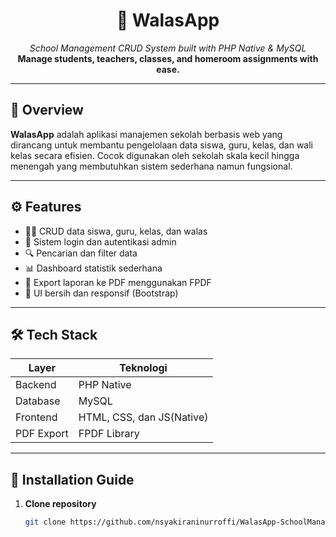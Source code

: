 <h1 align="center">🌟 WalasApp</h1>
<p align="center">
  <em>School Management CRUD System built with PHP Native & MySQL</em><br>
  <strong>Manage students, teachers, classes, and homeroom assignments with ease.</strong>
</p>

---

## 📌 Overview

**WalasApp** adalah aplikasi manajemen sekolah berbasis web yang dirancang untuk membantu pengelolaan data siswa, guru, kelas, dan wali kelas secara efisien. Cocok digunakan oleh sekolah skala kecil hingga menengah yang membutuhkan sistem sederhana namun fungsional.

---

## ⚙️ Features

- 🧑‍🎓 CRUD data siswa, guru, kelas, dan walas
- 🔐 Sistem login dan autentikasi admin
- 🔍 Pencarian dan filter data
- 📊 Dashboard statistik sederhana
- 📄 Export laporan ke PDF menggunakan FPDF
- 🧹 UI bersih dan responsif (Bootstrap)

---

## 🛠️ Tech Stack

| Layer        | Teknologi         |
|--------------|-------------------|
| Backend      | PHP Native        |
| Database     | MySQL             |
| Frontend     |HTML, CSS, dan JS(Native)|
| PDF Export   | FPDF Library      |

---

## 🚀 Installation Guide

1. **Clone repository**
   ```bash
   git clone https://github.com/nsyakiraninurroffi/WalasApp-SchoolManagement-CRUD-System.git
